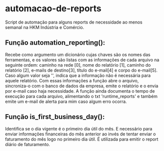 # automacao-de-reports
Script de automação para alguns reports de necessidade ao menos semanal na HKM Indústria e Comércio.

## Função automation_reporting():
Recebe como argumento um dicionário cujas chaves são os nomes das ferramentas, e os valores são listas com as informações de cada arquivo na seguinte ordem:
caminho na rede [0], nome do relatório [1], caminho do relatório [2], e-mails de destino[3], título do e-mail[4] e corpo do e-mail[5]. Caso algum valor seja '', indica que a informação não é necessária para aquele relatório. Com essas informações a função abre o arquivo, sincroniza-o com o banco de dados da empresa, emite o relatório e o envia por e-mail caso haja necessidade.
A função ainda documenta o tempo de execução para cada arquivo, alimentando o txt 'runtime_reports' e também emite um e-mail de alerta para mim caso algum erro ocorra.

## Função is_first_business_day():
Identifica se o dia vigente é o primeiro dia útil do mês. E necessário para enviar informações financeiras do mês anterior ao invés de tentar enviar o faturamento do mês logo no primeiro dia útil. É utilizada para emitir o report diário de faturamento.
